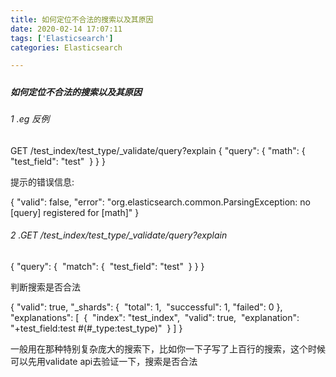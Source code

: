 ```yaml
---
title: 如何定位不合法的搜索以及其原因
date: 2020-02-14 17:07:11
tags: ['Elasticsearch']
categories: Elasticsearch

---
```


##### 

##### 如何定位不合法的搜索以及其原因

######  1 .eg 反例 

GET /test_index/test_type/_validate/query?explain
{
  "query": {
​    "math": {
​      "test_field": "test"
​    }
  }
}

提示的错误信息:

{
  "valid": false,
  "error": "org.elasticsearch.common.ParsingException: no [query] registered for [math]"
}



###### 2 .GET /test_index/test_type/_validate/query?explain
{
  "query": {
​    "match": {
​      "test_field": "test"
​    }
  }
}

判断搜索是否合法

{
  "valid": true,
  "_shards": {
​    "total": 1,
​    "successful": 1,
​    "failed": 0
  },
  "explanations": [
​    {
​      "index": "test_index",
​      "valid": true,
​      "explanation": "+test_field:test #(#_type:test_type)"
​    }
  ]
}

一般用在那种特别复杂庞大的搜索下，比如你一下子写了上百行的搜索，这个时候可以先用validate api去验证一下，搜索是否合法